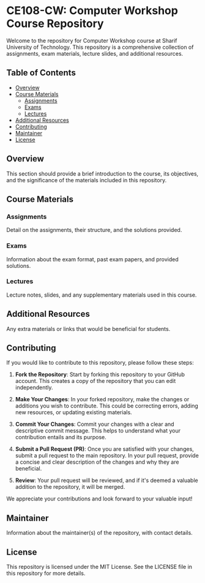# CE108-CW: Computer Workshop Course Repository

Welcome to the repository for Computer Workshop course at Sharif University of Technology. This repository is a comprehensive collection of assignments, exam materials, lecture slides, and additional resources.

## Table of Contents

- [Overview](#overview)
- [Course Materials](#course-materials)
  - [Assignments](#assignments)
  - [Exams](#exams)
  - [Lectures](#lectures)
- [Additional Resources](#additional-resources)
- [Contributing](#contributing)
- [Maintainer](#maintainer)
- [License](#license)

## Overview

This section should provide a brief introduction to the course, its objectives, and the significance of the materials included in this repository.

## Course Materials

### Assignments

Detail on the assignments, their structure, and the solutions provided.

### Exams

Information about the exam format, past exam papers, and provided solutions.

### Lectures

Lecture notes, slides, and any supplementary materials used in this course.

## Additional Resources

Any extra materials or links that would be beneficial for students.

## Contributing

If you would like to contribute to this repository, please follow these steps:

1. **Fork the Repository**: Start by forking this repository to your GitHub account. This creates a copy of the repository that you can edit independently.

2. **Make Your Changes**: In your forked repository, make the changes or additions you wish to contribute. This could be correcting errors, adding new resources, or updating existing materials.

3. **Commit Your Changes**: Commit your changes with a clear and descriptive commit message. This helps to understand what your contribution entails and its purpose.

4. **Submit a Pull Request (PR)**: Once you are satisfied with your changes, submit a pull request to the main repository. In your pull request, provide a concise and clear description of the changes and why they are beneficial.

5. **Review**: Your pull request will be reviewed, and if it's deemed a valuable addition to the repository, it will be merged.

We appreciate your contributions and look forward to your valuable input!

## Maintainer

Information about the maintainer(s) of the repository, with contact details.

## License

This repository is licensed under the MIT License. See the LICENSE file in this repository for more details.
